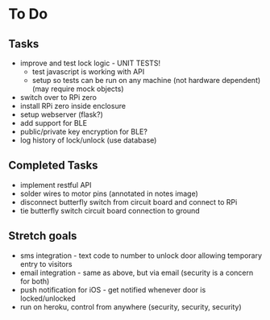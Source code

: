 # To Do

## Tasks
* improve and test lock logic - UNIT TESTS!
    * test javascript is working with API
    * setup so tests can be run on any machine (not hardware dependent) (may require mock objects)
* switch over to RPi zero
* install RPi zero inside enclosure
* setup webserver (flask?)
* add support for BLE
* public/private key encryption for BLE?
* log history of lock/unlock (use database)

## Completed Tasks
* implement restful API
* solder wires to motor pins (annotated in notes image)
* disconnect butterfly switch from circuit board and connect to RPi
* tie butterfly switch circuit board connection to ground

## Stretch goals
* sms integration - text code to number to unlock door allowing temporary entry to visitors
* email integration - same as above, but via email (security is a concern for both)
* push notification for iOS - get notified whenever door is locked/unlocked
* run on heroku, control from anywhere (security, security, security)
